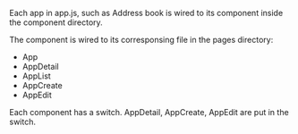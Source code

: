 Each app in app.js, such as Address book is wired to its component inside the component directory.

The component is wired to its corresponsing file in the pages directory:
- App
- AppDetail
- AppList
- AppCreate
- AppEdit

Each component has a switch. AppDetail, AppCreate, AppEdit are put in the switch.